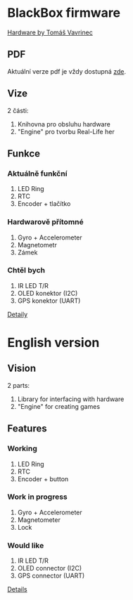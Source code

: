 # BlackBox firmware
[Hardware by Tomáš Vavrinec]()

## PDF

Aktuální verze pdf je vždy dostupná [zde](https://files.gwenlian.eu/BlackBox.pdf).

## Vize

2 části:

1) Knihovna pro obsluhu hardware
2) "Engine" pro tvorbu Real-Life her

## Funkce

### Aktuálně funkční
1) LED Ring
2) RTC
3) Encoder + tlačítko

### Hardwarově přítomné

1) Gyro + Accelerometer
2) Magnetometr
3) Zámek

### Chtěl bych

1) IR LED T/R 
2) OLED konektor (I2C)
3) GPS konektor (UART)

[Detaily](./vision-cs.md)

# English version

## Vision

2 parts:

1) Library for interfacing with hardware
2) "Engine" for creating games

## Features

### Working

1) LED Ring
2) RTC
3) Encoder + button

### Work in progress

1) Gyro + Accelerometer
2) Magnetometer
3) Lock

### Would like

1) IR LED T/R 
2) OLED connector (I2C)
3) GPS connector (UART)

[Details](./vision-en.md)
